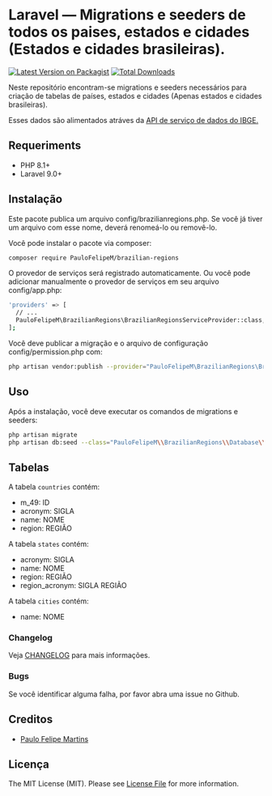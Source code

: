 # Laravel — Migrations e seeders de todos os paises, estados e cidades (Estados e cidades brasileiras).

[![Latest Version on Packagist](https://img.shields.io/badge/packagist-1.0.0-blue)](https://packagist.org/packages/paulofelipem/brazilian-regions)
[![Total Downloads](https://img.shields.io/packagist/dt/PauloFelipeM/brazilian-regions)](https://packagist.org/packages/paulofelipem/brazilian-regions)

Neste repositório encontram-se migrations e seeders necessários para criação de tabelas de países, estados e cidades (Apenas estados e cidades brasileiras).

Esses dados são alimentados atráves
da [API de serviço de dados do IBGE.](https://servicodados.ibge.gov.br/api/docs/localidades)

## Requeriments

- PHP 8.1+
- Laravel 9.0+

## Instalação

Este pacote publica um arquivo config/brazilianregions.php. Se você já tiver um arquivo com esse nome, deverá renomeá-lo
ou removê-lo.

Você pode instalar o pacote via composer:

```bash
composer require PauloFelipeM/brazilian-regions
```

O provedor de serviços será registrado automaticamente. Ou você pode adicionar manualmente o provedor de serviços em seu
arquivo config/app.php:

```bash
'providers' => [
  // ...
  PauloFelipeM\BrazilianRegions\BrazilianRegionsServiceProvider::class,
];
```

Você deve publicar a migração e o arquivo de configuração config/permission.php com:

```bash
php artisan vendor:publish --provider="PauloFelipeM\BrazilianRegions\BrazilianRegionsServiceProvider"
```

## Uso

Após a instalação, você deve executar os comandos de migrations e seeders:

```bash
php artisan migrate
php artisan db:seed --class="PauloFelipeM\\BrazilianRegions\\Database\\Seeds\\DatabaseSeeder"
```

## Tabelas

A tabela `countries` contém:

- m_49: ID
- acronym: SIGLA
- name: NOME
- region: REGIÃO

A tabela `states` contém:

- acronym: SIGLA
- name: NOME
- region: REGIÃO
- region_acronym: SIGLA REGIÃO

A tabela `cities` contém:

- name: NOME

### Changelog

Veja [CHANGELOG](CHANGELOG.md) para mais informações.

### Bugs

Se você identificar alguma falha, por favor abra uma issue no Github.

## Creditos

- [Paulo Felipe Martins](https://github.com/PauloFelipeM)

## Licença

The MIT License (MIT). Please see [License File](LICENSE.md) for more information.
